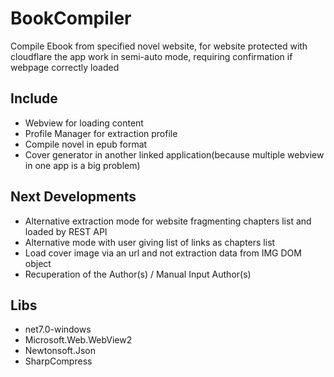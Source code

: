 # BookCompiler
Compile Ebook from specified novel website, 
for website protected with cloudflare the app work in semi-auto mode, requiring confirmation if webpage correctly loaded

## Include
- Webview for loading content
- Profile Manager for extraction profile
- Compile novel in epub format
- Cover generator in another linked application(because multiple webview in one app is a big problem)

## Next Developments
- Alternative extraction mode for website fragmenting chapters list and loaded by REST API
- Alternative mode with user giving list of links as chapters list
- Load cover image via an url and not extraction data from IMG DOM object
- Recuperation of the Author(s) / Manual Input Author(s)

## Libs
- net7.0-windows
- Microsoft.Web.WebView2
- Newtonsoft.Json
- SharpCompress
